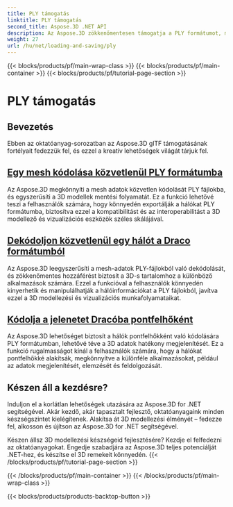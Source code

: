```yaml
---
title: PLY támogatás
linktitle: PLY támogatás
second_title: Aspose.3D .NET API
description: Az Aspose.3D zökkenőmentesen támogatja a PLY formátumot, megkönnyítve a 3D modellek zökkenőmentes importját és exportálását a sokoldalú felhasználási esetekhez.
weight: 27
url: /hu/net/loading-and-saving/ply
---
```


{{< blocks/products/pf/main-wrap-class >}}
{{< blocks/products/pf/main-container >}}
{{< blocks/products/pf/tutorial-page-section >}}

# PLY támogatás

## Bevezetés

Ebben az oktatóanyag-sorozatban az Aspose.3D glTF támogatásának fortélyait fedezzük fel, és ezzel a kreatív lehetőségek világát tárjuk fel.

## [Egy mesh kódolása közvetlenül PLY formátumba](encode-mesh)

Az Aspose.3D megkönnyíti a mesh adatok közvetlen kódolását PLY fájlokba, és egyszerűsíti a 3D modellek mentési folyamatát. Ez a funkció lehetővé teszi a felhasználók számára, hogy könnyedén exportálják a hálókat PLY formátumba, biztosítva ezzel a kompatibilitást és az interoperabilitást a 3D modellező és vizualizációs eszközök széles skálájával.


## [Dekódoljon közvetlenül egy hálót a Draco formátumból](decode-mesh)

Az Aspose.3D leegyszerűsíti a mesh-adatok PLY-fájlokból való dekódolását, és zökkenőmentes hozzáférést biztosít a 3D-s tartalomhoz a különböző alkalmazások számára. Ezzel a funkcióval a felhasználók könnyedén kinyerhetik és manipulálhatják a hálóinformációkat a PLY fájlokból, javítva ezzel a 3D modellezési és vizualizációs munkafolyamataikat.

## [Kódolja a jelenetet Dracóba pontfelhőként](export-to-ply-point-cloud)

Az Aspose.3D lehetőséget biztosít a hálók pontfelhőkként való kódolására PLY formátumban, lehetővé téve a 3D adatok hatékony megjelenítését. Ez a funkció rugalmasságot kínál a felhasználók számára, hogy a hálókat pontfelhőkké alakítsák, megkönnyítve a különféle alkalmazásokat, például az adatok megjelenítését, elemzését és feldolgozását.


## Készen áll a kezdésre?

Induljon el a korlátlan lehetőségek utazására az Aspose.3D for .NET segítségével. Akár kezdő, akár tapasztalt fejlesztő, oktatóanyagaink minden készségszintet kielégítenek. Alakítsa át 3D modellezési élményét – fedezze fel, alkosson és újítson az Aspose.3D for .NET segítségével.

Készen állsz 3D modellezési készségeid fejlesztésére? Kezdje el felfedezni az oktatóanyagokat. Engedje szabadjára az Aspose.3D teljes potenciálját .NET-hez, és készítse el 3D remekeit könnyedén.
{{< /blocks/products/pf/tutorial-page-section >}}

{{< /blocks/products/pf/main-container >}}
{{< /blocks/products/pf/main-wrap-class >}}

{{< blocks/products/products-backtop-button >}}
